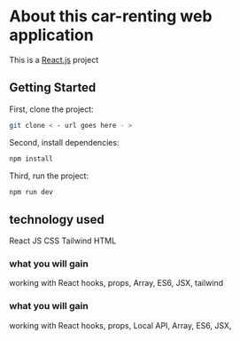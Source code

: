 #  About this car-renting web application

This is a [React.js](https://react.dev/) project

## Getting Started

First, clone the project:

```bash
git clone < - url goes here - >
```

Second, install dependencies:
```bash
npm install
```

Third, run the project:
```bash
npm run dev
```

## technology used
React JS
CSS
Tailwind
HTML


### what you will gain
working with React hooks,
props,
Array,
ES6,
JSX,
tailwind

### what you will gain
working with React hooks,
props,
Local API,
Array,
ES6,
JSX,